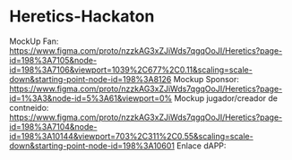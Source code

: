 # Heretics-Hackaton

MockUp Fan: https://www.figma.com/proto/nzzkAG3xZJiWds7qgqOoJI/Heretics?page-id=198%3A7105&node-id=198%3A7106&viewport=1039%2C677%2C0.11&scaling=scale-down&starting-point-node-id=198%3A8126
Mockup Sponsor: https://www.figma.com/proto/nzzkAG3xZJiWds7qgqOoJI/Heretics?page-id=1%3A3&node-id=5%3A61&viewport=0%
Mockup jugador/creador de contneido: https://www.figma.com/proto/nzzkAG3xZJiWds7qgqOoJI/Heretics?page-id=198%3A7104&node-id=198%3A10144&viewport=703%2C311%2C0.55&scaling=scale-down&starting-point-node-id=198%3A10601
Enlace dAPP:

